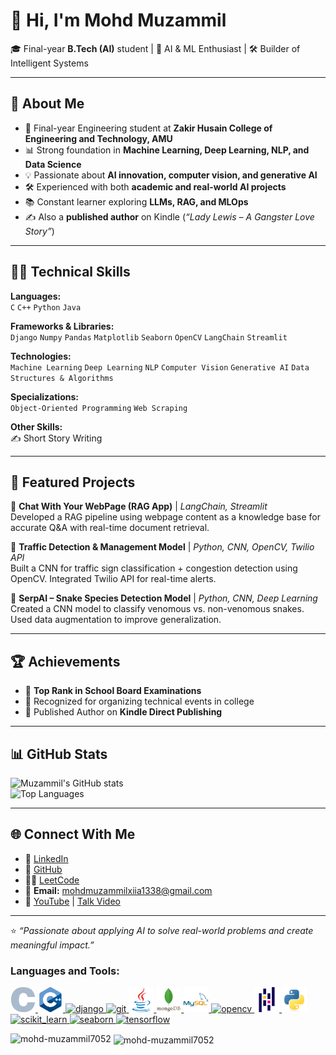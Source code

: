 # 👋 Hi, I'm Mohd Muzammil  

🎓 Final-year **B.Tech (AI)** student | 🤖 AI & ML Enthusiast | 🛠️ Builder of Intelligent Systems  

---

## 🌟 About Me  
- 📍 Final-year Engineering student at **Zakir Husain College of Engineering and Technology, AMU**  
- 📊 Strong foundation in **Machine Learning, Deep Learning, NLP, and Data Science**  
- 💡 Passionate about **AI innovation, computer vision, and generative AI**  
- 🛠️ Experienced with both **academic and real-world AI projects**  
- 📚 Constant learner exploring **LLMs, RAG, and MLOps**  
- ✍️ Also a **published author** on Kindle (*“Lady Lewis – A Gangster Love Story”*)  

---

## 🧑‍💻 Technical Skills  

**Languages:**  
`C` `C++` `Python` `Java`  

**Frameworks & Libraries:**  
`Django` `Numpy` `Pandas` `Matplotlib` `Seaborn` `OpenCV` `LangChain` `Streamlit`  

**Technologies:**  
`Machine Learning` `Deep Learning` `NLP` `Computer Vision` `Generative AI` `Data Structures & Algorithms`  

**Specializations:**  
`Object-Oriented Programming` `Web Scraping`  

**Other Skills:**  
✍️ Short Story Writing  

---

## 📂 Featured Projects  

🔹 **Chat With Your WebPage (RAG App)** | *LangChain, Streamlit*  
Developed a RAG pipeline using webpage content as a knowledge base for accurate Q&A with real-time document retrieval.  

🔹 **Traffic Detection & Management Model** | *Python, CNN, OpenCV, Twilio API*  
Built a CNN for traffic sign classification + congestion detection using OpenCV. Integrated Twilio API for real-time alerts.  

🔹 **SerpAI – Snake Species Detection Model** | *Python, CNN, Deep Learning*  
Created a CNN model to classify venomous vs. non-venomous snakes. Used data augmentation to improve generalization.  

---

## 🏆 Achievements  
- 🥇 **Top Rank in School Board Examinations**  
- 🏅 Recognized for organizing technical events in college  
- 📖 Published Author on **Kindle Direct Publishing**  

---

## 📊 GitHub Stats  

![Muzammil's GitHub stats](https://github-readme-stats.vercel.app/api?username=Mohd-Muzammil7052&show_icons=true&theme=tokyonight)  
![Top Languages](https://github-readme-stats.vercel.app/api/top-langs/?username=Mohd-Muzammil7052&layout=compact&theme=tokyonight)  

---

## 🌐 Connect With Me  

- 💼 [LinkedIn](https://linkedin.com/in/mohd-muzammil-109044290/)  
- 🐙 [GitHub](https://github.com/Mohd-Muzammil7052)  
- 🧑‍💻 [LeetCode](https://leetcode.com/u/MUZAMMIL0786/)  
- 📧 **Email:** mohdmuzammilxiia1338@gmail.com  
- 🎥 [YouTube](https://youtu.be/8wbEoqA8Nmg) | [Talk Video](https://youtu.be/7JCCF68vo9g)  

---

⭐️ *“Passionate about applying AI to solve real-world problems and create meaningful impact.”*  


<h3 align="left">Languages and Tools:</h3>
<p align="left"> <a href="https://www.cprogramming.com/" target="_blank" rel="noreferrer"> <img src="https://raw.githubusercontent.com/devicons/devicon/master/icons/c/c-original.svg" alt="c" width="40" height="40"/> </a> <a href="https://www.w3schools.com/cpp/" target="_blank" rel="noreferrer"> <img src="https://raw.githubusercontent.com/devicons/devicon/master/icons/cplusplus/cplusplus-original.svg" alt="cplusplus" width="40" height="40"/> </a> <a href="https://www.djangoproject.com/" target="_blank" rel="noreferrer"> <img src="https://cdn.worldvectorlogo.com/logos/django.svg" alt="django" width="40" height="40"/> </a> <a href="https://git-scm.com/" target="_blank" rel="noreferrer"> <img src="https://www.vectorlogo.zone/logos/git-scm/git-scm-icon.svg" alt="git" width="40" height="40"/> </a> <a href="https://www.java.com" target="_blank" rel="noreferrer"> <img src="https://raw.githubusercontent.com/devicons/devicon/master/icons/java/java-original.svg" alt="java" width="40" height="40"/> </a> <a href="https://www.mongodb.com/" target="_blank" rel="noreferrer"> <img src="https://raw.githubusercontent.com/devicons/devicon/master/icons/mongodb/mongodb-original-wordmark.svg" alt="mongodb" width="40" height="40"/> </a> <a href="https://www.mysql.com/" target="_blank" rel="noreferrer"> <img src="https://raw.githubusercontent.com/devicons/devicon/master/icons/mysql/mysql-original-wordmark.svg" alt="mysql" width="40" height="40"/> </a> <a href="https://opencv.org/" target="_blank" rel="noreferrer"> <img src="https://www.vectorlogo.zone/logos/opencv/opencv-icon.svg" alt="opencv" width="40" height="40"/> </a> <a href="https://pandas.pydata.org/" target="_blank" rel="noreferrer"> <img src="https://raw.githubusercontent.com/devicons/devicon/2ae2a900d2f041da66e950e4d48052658d850630/icons/pandas/pandas-original.svg" alt="pandas" width="40" height="40"/> </a> <a href="https://www.python.org" target="_blank" rel="noreferrer"> <img src="https://raw.githubusercontent.com/devicons/devicon/master/icons/python/python-original.svg" alt="python" width="40" height="40"/> </a> <a href="https://scikit-learn.org/" target="_blank" rel="noreferrer"> <img src="https://upload.wikimedia.org/wikipedia/commons/0/05/Scikit_learn_logo_small.svg" alt="scikit_learn" width="40" height="40"/> </a> <a href="https://seaborn.pydata.org/" target="_blank" rel="noreferrer"> <img src="https://seaborn.pydata.org/_images/logo-mark-lightbg.svg" alt="seaborn" width="40" height="40"/> </a> <a href="https://www.tensorflow.org" target="_blank" rel="noreferrer"> <img src="https://www.vectorlogo.zone/logos/tensorflow/tensorflow-icon.svg" alt="tensorflow" width="40" height="40"/> </a> </p>

<p><img align="left" src="https://github-readme-stats.vercel.app/api/top-langs?username=mohd-muzammil7052&show_icons=true&locale=en&layout=compact" alt="mohd-muzammil7052" /></p>

<p>&nbsp;<img align="center" src="https://github-readme-stats.vercel.app/api?username=mohd-muzammil7052&show_icons=true&locale=en" alt="mohd-muzammil7052" /></p>
